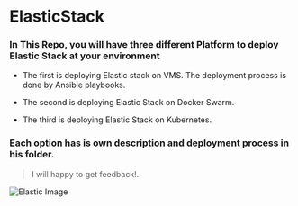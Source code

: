 # ElasticStack

### In This Repo, you will have three different Platform to deploy Elastic Stack at your environment

* The first is deploying Elastic stack on VMS.
The deployment process is done by Ansible playbooks.

* The second is deploying Elastic Stack on Docker Swarm.

* The third is deploying Elastic Stack on Kubernetes.

### Each option has is own description and deployment process in his folder. 

> I will happy to get feedback!.    


![Elastic Image](https://www.itopstimes.com/wp-content/uploads/2019/01/2b6024713b7ace798502139fd5ab8fe4-490x208.png)
